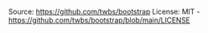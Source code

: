 Source: https://github.com/twbs/bootstrap
License: MIT - https://github.com/twbs/bootstrap/blob/main/LICENSE